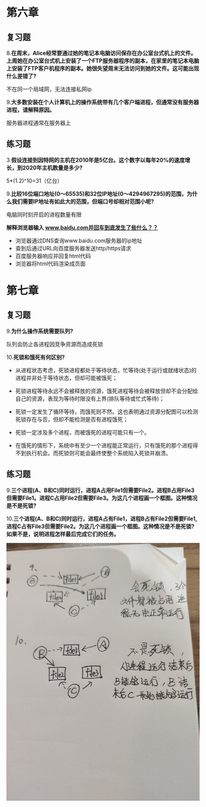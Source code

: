 # 第六章

## 复习题

8.**在周末，Alice经常要通过她的笔记本电脑访问保存在办公室台式机上的文件。上周她在办公室台式机上安装了一个FTP服务器程序的副本，在家里的笔记本电脑上安装了FTP客户机程序的副本。她很失望周末无法访问到她的文件。这可能出现什么差错了?**

不在同一个局域网，无法连接私网ip



9.**大多数安装在个人计算机上的操作系统带有几个客户端进程，但通常没有服务器进程，请解释原因。**

服务器进程通常在服务器上

## 练习题

3.**假设连接到因特网的主机在2010年是5亿台。这个数字以每年20%的速度增长，到2020年主机数量是多少?**

5*(1.2)^10=31（亿台）



9.**比较16位端口地址(0〜65535)和32位IP地址(0〜4294967295)的范围，为什么我们需要IP地址有如此大的范围，但端口号却相对范围小呢?**

电脑同时刻开启的进程数量有限



**解释浏览器输入 www.baidu.com并回车到底发生了些什么？？**

* 浏览器通过DNS查询www.baidu.com服务器的ip地址
* 查到后通过URL向百度服务器发送http/https请求
* 百度服务器响应并回复html代码
* 浏览器将html代码渲染成页面



# 第七章

## 复习题

9.**为什么操作系统需要队列?**

队列会防止各进程因竞争资源而造成死锁



10.**死锁和饿死有何区别?**

* 从进程状态考虑，死锁进程都处于等待状态，忙等待(处于运行或就绪状态)的进程并非处于等待状态，但却可能被饿死；

* 死锁进程等待永远不会被释放的资源，饿死进程等待会被释放但却不会分配给自己的资源，表现为等待时限没有上界(排队等待或忙式等待)；

* 死锁一定发生了循环等待，而饿死则不然。这也表明通过资源分配图可以检测死锁存在与否，但却不能检测是否有进程饿死；

* 死锁一定涉及多个进程，而被饿死的进程可能只有一个。

* 在饿死的情形下，系统中有至少一个进程能正常运行，只有饿死的那个进程得不到执行机会。而死锁则可能会最终使整个系统陷入死锁并崩溃。

## 练习题

9.**三个进程(A、B和C)同时运行，进程A占用File1但需要File2。进程B占用File3但需要File1。进程C占用File2但需要File3。为这几个进程画一个框图。这种情况是不是死锁?**

10.**三个进程(A、B和C)同时运行，进程A占有File1，进程B占有File2但需要File1,进程C占有File3但需要File2。为这几个进程画一个框图。这种情况是不是死锁?如果不是，说明进程怎样最后完成它们的任务。**

![1](./img/1.jpg)

